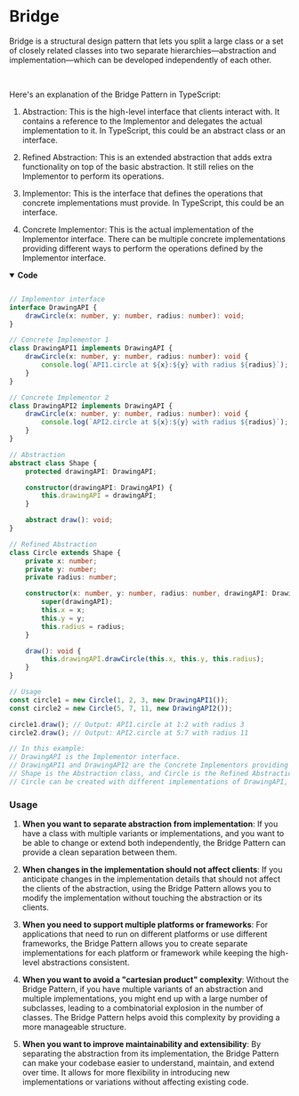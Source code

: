 # Bridge

Bridge is a structural design pattern that lets you split a large class or a set of closely related classes into two separate hierarchies—abstraction and implementation—which can be developed independently of each other.

<br>

Here's an explanation of the Bridge Pattern in TypeScript:

1. Abstraction: This is the high-level interface that clients interact with. It contains a reference to the Implementor and delegates the actual implementation to it. In TypeScript, this could be an abstract class or an interface.

2. Refined Abstraction: This is an extended abstraction that adds extra functionality on top of the basic abstraction. It still relies on the Implementor to perform its operations.

3. Implementor: This is the interface that defines the operations that concrete implementations must provide. In TypeScript, this could be an interface.

4. Concrete Implementor: This is the actual implementation of the Implementor interface. There can be multiple concrete implementations providing different ways to perform the operations defined by the Implementor interface.

<details open>
<summary><b>Code</b></summary>

```typescript

// Implementor interface
interface DrawingAPI {
    drawCircle(x: number, y: number, radius: number): void;
}

// Concrete Implementor 1
class DrawingAPI1 implements DrawingAPI {
    drawCircle(x: number, y: number, radius: number): void {
        console.log(`API1.circle at ${x}:${y} with radius ${radius}`);
    }
}

// Concrete Implementor 2
class DrawingAPI2 implements DrawingAPI {
    drawCircle(x: number, y: number, radius: number): void {
        console.log(`API2.circle at ${x}:${y} with radius ${radius}`);
    }
}

// Abstraction
abstract class Shape {
    protected drawingAPI: DrawingAPI;

    constructor(drawingAPI: DrawingAPI) {
        this.drawingAPI = drawingAPI;
    }

    abstract draw(): void;
}

// Refined Abstraction
class Circle extends Shape {
    private x: number;
    private y: number;
    private radius: number;

    constructor(x: number, y: number, radius: number, drawingAPI: DrawingAPI) {
        super(drawingAPI);
        this.x = x;
        this.y = y;
        this.radius = radius;
    }

    draw(): void {
        this.drawingAPI.drawCircle(this.x, this.y, this.radius);
    }
}

// Usage
const circle1 = new Circle(1, 2, 3, new DrawingAPI1());
const circle2 = new Circle(5, 7, 11, new DrawingAPI2());

circle1.draw(); // Output: API1.circle at 1:2 with radius 3
circle2.draw(); // Output: API2.circle at 5:7 with radius 11

// In this example:
// DrawingAPI is the Implementor interface.
// DrawingAPI1 and DrawingAPI2 are the Concrete Implementors providing different ways to draw a circle.
// Shape is the Abstraction class, and Circle is the Refined Abstraction class. They delegate drawing to the Implementor interface (DrawingAPI).
// Circle can be created with different implementations of DrawingAPI, allowing the abstraction (Circle) and the implementation (DrawingAPI) to vary independently.

```

</details>

### Usage

1. **When you want to separate abstraction from implementation**: If you have a class with multiple variants or implementations, and you want to be able to change or extend both independently, the Bridge Pattern can provide a clean separation between them.

2. **When changes in the implementation should not affect clients**: If you anticipate changes in the implementation details that should not affect the clients of the abstraction, using the Bridge Pattern allows you to modify the implementation without touching the abstraction or its clients.

3. **When you need to support multiple platforms or frameworks**: For applications that need to run on different platforms or use different frameworks, the Bridge Pattern allows you to create separate implementations for each platform or framework while keeping the high-level abstractions consistent.

4. **When you want to avoid a "cartesian product" complexity**: Without the Bridge Pattern, if you have multiple variants of an abstraction and multiple implementations, you might end up with a large number of subclasses, leading to a combinatorial explosion in the number of classes. The Bridge Pattern helps avoid this complexity by providing a more manageable structure.

5. **When you want to improve maintainability and extensibility**: By separating the abstraction from its implementation, the Bridge Pattern can make your codebase easier to understand, maintain, and extend over time. It allows for more flexibility in introducing new implementations or variations without affecting existing code.

